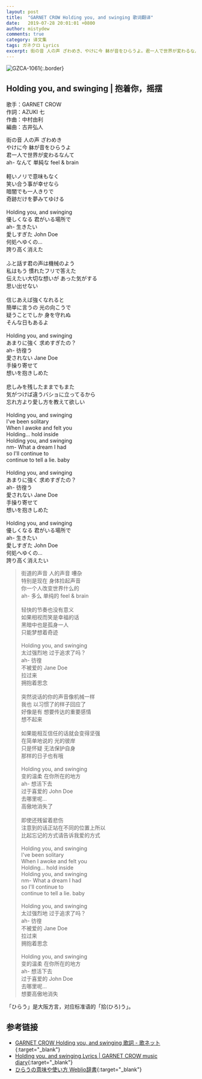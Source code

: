 ```yaml
---
layout: post
title:  "GARNET CROW Holding you, and swinging 歌词翻译"
date:   2019-07-28 20:01:01 +0800
author: mistydew
comments: true
category: 译文集
tags: ガネクロ Lyrics
excerpt: 街の音 人の声 ざわめき、やけに今 躰が音をひらうよ。君一人で世界が変わるなんて、ah- なんて 単純な feel & brain。
---
```

![GZCA-1061](https://crowsub.github.io/assets/images/discography/album/GZCA-1061.jpg){:.border}

## Holding you, and swinging | 抱着你，摇摆

歌手：GARNET CROW<br>
作詞：AZUKI 七<br>
作曲：中村由利<br>
編曲：古井弘人

<div class="lyric-original">
<p>
街の音 人の声 ざわめき<br>
やけに今 躰が音をひらうよ<br>
君一人で世界が変わるなんて<br>
ah- なんて 単純な feel & brain<br>
<br>
軽いノリで意味もなく<br>
笑い合う事が幸せなら<br>
暗闇でも一人きりで<br>
奇跡だけを夢みてゆける<br>
<br>
Holding you, and swinging<br>
優しくなる 君がいる場所で<br>
ah- 生きたい<br>
愛しすぎた John Doe<br>
何処へゆくの…<br>
誇り高く消えた<br>
<br>
ふと話す君の声は機械のよう<br>
私はもう 慣れたフリで答えた<br>
伝えたい大切な想いが あった気がする<br>
思い出せない<br>
<br>
信じあえば強くなれると<br>
簡単に言うの 光の向こうで<br>
疑うことでしか 身を守れぬ<br>
そんな日もあるよ<br>
<br>
Holding you, and swinging<br>
あまりに強く 求めすぎたの？<br>
ah- 彷徨う<br>
愛されない Jane Doe<br>
手操り寄せて<br>
想いを抱きしめた<br>
<br>
悲しみを残したままでもまた<br>
気がつけば違うバショに立ってるから<br>
忘れ方より愛し方を教えて欲しい<br>
<br>
Holding you, and swinging<br>
I've been solitary<br>
When I awoke and felt you<br>
Holding... hold inside<br>
Holding you, and swinging<br>
nm- What a dream I had<br>
so I'll continue to<br>
continue to tell a lie. baby<br>
<br>
Holding you, and swinging<br>
あまりに強く 求めすぎたの？<br>
ah- 彷徨う<br>
愛されない Jane Doe<br>
手操り寄せて<br>
想いを抱きしめた<br>
<br>
Holding you, and swinging<br>
優しくなる 君がいる場所で<br>
ah- 生きたい<br>
愛しすぎた John Doe<br>
何処へゆくの…<br>
誇り高く消えたい
</p>
</div>

<div class="lyric-translation">
<blockquote>
街道的声音 人的声音 嘈杂<br>
特别是现在 身体捡起声音<br>
你一个人改变世界什么的<br>
ah- 多么 单纯的 feel & brain<br>
<br>
轻快的节奏也没有意义<br>
如果相视而笑是幸福的话<br>
黑暗中也是孤身一人<br>
只能梦想着奇迹<br>
<br>
Holding you, and swinging<br>
太过强烈地 过于追求了吗？<br>
ah- 彷徨<br>
不被爱的 Jane Doe<br>
拉过来<br>
拥抱着思念<br>
<br>
突然说话的你的声音像机械一样<br>
我也 以习惯了的样子回应了<br>
好像是有 想要传达的重要感情<br>
想不起来<br>
<br>
如果能相互信任的话就会变得坚强<br>
在简单地说的 光的彼岸<br>
只是怀疑 无法保护自身<br>
那样的日子也有哦<br>
<br>
Holding you, and swinging<br>
变的温柔 在你所在的地方<br>
ah- 想活下去<br>
过于喜爱的 John Doe<br>
去哪里呢...<br>
高傲地消失了<br>
<br>
即使还残留着悲伤<br>
注意到的话正站在不同的位置上所以<br>
比起忘记的方式请告诉我爱的方式<br>
<br>
Holding you, and swinging<br>
I've been solitary<br>
When I awoke and felt you<br>
Holding... hold inside<br>
Holding you, and swinging<br>
nm- What a dream I had<br>
so I'll continue to<br>
continue to tell a lie. baby<br>
<br>
Holding you, and swinging<br>
太过强烈地 过于追求了吗？<br>
ah- 彷徨<br>
不被爱的 Jane Doe<br>
拉过来<br>
拥抱着思念<br>
<br>
Holding you, and swinging<br>
变的温柔 在你所在的地方<br>
ah- 想活下去<br>
过于喜爱的 John Doe<br>
去哪里呢...<br>
想要高傲地消失
</blockquote>
</div>

「ひらう」是大阪方言，对应标准语的「拾(ひろ)う」。

## 参考链接

* [GARNET CROW Holding you, and swinging 歌詞 - 歌ネット](https://www.uta-net.com/song/20141){:target="_blank"}
* [Holding you, and swinging Lyrics \| GARNET CROW music diary](https://crowsub.github.io/lyrics/original/Holding%20you,%20and%20swinging.html){:target="_blank"}
* [ひらうの意味や使い方 Weblio辞書](https://www.weblio.jp/content/ひらう){:target="_blank"}
